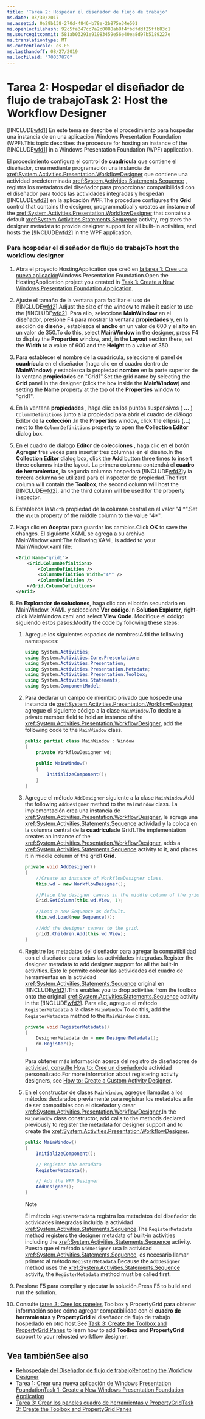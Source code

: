 ```yaml
---
title: 'Tarea 2: Hospedar el diseñador de flujo de trabajo'
ms.date: 03/30/2017
ms.assetid: 0a29b138-270d-4846-b78e-2b875e34e501
ms.openlocfilehash: 92c5fa347cc7a2c0088ab8f4fbdfddf25ffb83c1
ms.sourcegitcommit: 581ab03291e91983459e56e40ea8d97b5189227e
ms.translationtype: MT
ms.contentlocale: es-ES
ms.lasthandoff: 08/27/2019
ms.locfileid: "70037870"
---
```

# <a name="task-2-host-the-workflow-designer"></a><span data-ttu-id="ae982-102">Tarea 2: Hospedar el diseñador de flujo de trabajo</span><span class="sxs-lookup"><span data-stu-id="ae982-102">Task 2: Host the Workflow Designer</span></span>

<span data-ttu-id="ae982-103">[!INCLUDE[wfd1](../../../includes/wfd1-md.md)] En este tema se describe el procedimiento para hospedar una instancia de en una aplicación Windows Presentation Foundation (WPF).</span><span class="sxs-lookup"><span data-stu-id="ae982-103">This topic describes the procedure for hosting an instance of the [!INCLUDE[wfd1](../../../includes/wfd1-md.md)] in a Windows Presentation Foundation (WPF) application.</span></span>

<span data-ttu-id="ae982-104">El procedimiento configura el control de **cuadrícula** que contiene el diseñador, crea mediante programación una instancia de <xref:System.Activities.Presentation.WorkflowDesigner> que contiene una actividad predeterminada <xref:System.Activities.Statements.Sequence> , registra los metadatos del diseñador para proporcionar compatibilidad con el diseñador para todos las actividades integradas y hospedan [!INCLUDE[wfd2](../../../includes/wfd2-md.md)] en la aplicación WPF.</span><span class="sxs-lookup"><span data-stu-id="ae982-104">The procedure configures the **Grid** control that contains the designer, programmatically creates an instance of the <xref:System.Activities.Presentation.WorkflowDesigner> that contains a default <xref:System.Activities.Statements.Sequence> activity, registers the designer metadata to provide designer support for all built-in activities, and hosts the [!INCLUDE[wfd2](../../../includes/wfd2-md.md)] in the WPF application.</span></span>

### <a name="to-host-the-workflow-designer"></a><span data-ttu-id="ae982-105">Para hospedar el diseñador de flujo de trabajo</span><span class="sxs-lookup"><span data-stu-id="ae982-105">To host the workflow designer</span></span>

1. <span data-ttu-id="ae982-106">Abra el proyecto HostingApplication que creó en [la tarea 1: Cree una nueva aplicación](task-1-create-a-new-wpf-app.md)Windows Presentation Foundation.</span><span class="sxs-lookup"><span data-stu-id="ae982-106">Open the HostingApplication project you created in [Task 1: Create a New Windows Presentation Foundation Application](task-1-create-a-new-wpf-app.md).</span></span>

2. <span data-ttu-id="ae982-107">Ajuste el tamaño de la ventana para facilitar el uso de [!INCLUDE[wfd2](../../../includes/wfd2-md.md)].</span><span class="sxs-lookup"><span data-stu-id="ae982-107">Adjust the size of the window to make it easier to use the [!INCLUDE[wfd2](../../../includes/wfd2-md.md)].</span></span> <span data-ttu-id="ae982-108">Para ello, seleccione **MainWindow** en el diseñador, presione F4 para mostrar la ventana **propiedades** y, en la sección de **diseño** , establezca el **ancho** en un valor de 600 y el **alto** en un valor de 350.</span><span class="sxs-lookup"><span data-stu-id="ae982-108">To do this, select **MainWindow** in the designer, press F4 to display the **Properties** window, and, in the **Layout** section there, set the **Width** to a value of 600 and the **Height** to a value of 350.</span></span>

3. <span data-ttu-id="ae982-109">Para establecer el nombre de la cuadrícula, seleccione el panel de **cuadrícula** en el diseñador (haga clic en el cuadro dentro de **MainWindow**) y establezca la propiedad **nombre** en la parte superior de la ventana **propiedades** en "Grid1".</span><span class="sxs-lookup"><span data-stu-id="ae982-109">Set the grid name by selecting the **Grid** panel in the designer (click the box inside the **MainWindow**) and setting the **Name** property at the top of the **Properties** window to "grid1".</span></span>

4. <span data-ttu-id="ae982-110">En la ventana **propiedades** , haga clic en los puntos suspensivos ( **...** ) `ColumnDefinitions` junto a la propiedad para abrir el cuadro de diálogo Editor de la **colección** .</span><span class="sxs-lookup"><span data-stu-id="ae982-110">In the **Properties** window, click the ellipsis (**…**) next to the `ColumnDefinitions` property to open the **Collection Editor** dialog box.</span></span>

5. <span data-ttu-id="ae982-111">En el cuadro de diálogo **Editor de colecciones** , haga clic en el botón **Agregar** tres veces para insertar tres columnas en el diseño.</span><span class="sxs-lookup"><span data-stu-id="ae982-111">In the **Collection Editor** dialog box, click the **Add** button three times to insert three columns into the layout.</span></span> <span data-ttu-id="ae982-112">La primera columna contendrá el **cuadro de herramientas**, la segunda columna hospedará [!INCLUDE[wfd2](../../../includes/wfd2-md.md)]y la tercera columna se utilizará para el inspector de propiedad.</span><span class="sxs-lookup"><span data-stu-id="ae982-112">The first column will contain the **Toolbox**, the second column will host the [!INCLUDE[wfd2](../../../includes/wfd2-md.md)], and the third column will be used for the property inspector.</span></span>

6. <span data-ttu-id="ae982-113">Establezca la `Width` propiedad de la columna central en el valor "4 \*".</span><span class="sxs-lookup"><span data-stu-id="ae982-113">Set the `Width` property of the middle column to the value "4\*".</span></span>

7. <span data-ttu-id="ae982-114">Haga clic en **Aceptar** para guardar los cambios.</span><span class="sxs-lookup"><span data-stu-id="ae982-114">Click **OK** to save the changes.</span></span> <span data-ttu-id="ae982-115">El siguiente XAML se agrega a su archivo MainWindow.xaml:</span><span class="sxs-lookup"><span data-stu-id="ae982-115">The following XAML is added to your MainWindow.xaml file:</span></span>

    ```xml
    <Grid Name="grid1">
        <Grid.ColumnDefinitions>
            <ColumnDefinition />
            <ColumnDefinition Width="4*" />
            <ColumnDefinition />
        </Grid.ColumnDefinitions>
    </Grid>
    ```

8. <span data-ttu-id="ae982-116">En **Explorador de soluciones**, haga clic con el botón secundario en MainWindow. XAML y seleccione **Ver código**.</span><span class="sxs-lookup"><span data-stu-id="ae982-116">In **Solution Explorer**, right-click MainWindow.xaml and select **View Code**.</span></span> <span data-ttu-id="ae982-117">Modifique el código siguiendo estos pasos:</span><span class="sxs-lookup"><span data-stu-id="ae982-117">Modify the code by following these steps:</span></span>

    1. <span data-ttu-id="ae982-118">Agregue los siguientes espacios de nombres:</span><span class="sxs-lookup"><span data-stu-id="ae982-118">Add the following namespaces:</span></span>

        ```csharp
        using System.Activities;
        using System.Activities.Core.Presentation;
        using System.Activities.Presentation;
        using System.Activities.Presentation.Metadata;
        using System.Activities.Presentation.Toolbox;
        using System.Activities.Statements;
        using System.ComponentModel;
        ```

    2. <span data-ttu-id="ae982-119">Para declarar un campo de miembro privado que hospede una instancia de <xref:System.Activities.Presentation.WorkflowDesigner>, agregue el siguiente código a la clase `MainWindow`.</span><span class="sxs-lookup"><span data-stu-id="ae982-119">To declare a private member field to hold an instance of the <xref:System.Activities.Presentation.WorkflowDesigner>, add the following code to the `MainWindow` class.</span></span>

        ```csharp
        public partial class MainWindow : Window
        {
            private WorkflowDesigner wd;

            public MainWindow()
            {
                InitializeComponent();
            }
        }
        ```

    3. <span data-ttu-id="ae982-120">Agregue el método `AddDesigner` siguiente a la clase `MainWindow`.</span><span class="sxs-lookup"><span data-stu-id="ae982-120">Add the following `AddDesigner` method to the `MainWindow` class.</span></span> <span data-ttu-id="ae982-121">La implementación crea una instancia de <xref:System.Activities.Presentation.WorkflowDesigner>, le agrega una <xref:System.Activities.Statements.Sequence> actividad y la coloca en la columna central de la **cuadrícula**de Grid1.</span><span class="sxs-lookup"><span data-stu-id="ae982-121">The implementation creates an instance of the <xref:System.Activities.Presentation.WorkflowDesigner>, adds a <xref:System.Activities.Statements.Sequence> activity to it, and places it in middle column of the grid1 **Grid**.</span></span>

        ```csharp
        private void AddDesigner()
        {
            //Create an instance of WorkflowDesigner class.
            this.wd = new WorkflowDesigner();

            //Place the designer canvas in the middle column of the grid.
            Grid.SetColumn(this.wd.View, 1);

            //Load a new Sequence as default.
            this.wd.Load(new Sequence());

            //Add the designer canvas to the grid.
            grid1.Children.Add(this.wd.View);
        }
        ```

    4. <span data-ttu-id="ae982-122">Registre los metadatos del diseñador para agregar la compatibilidad con el diseñador para todas las actividades integradas.</span><span class="sxs-lookup"><span data-stu-id="ae982-122">Register the designer metadata to add designer support for all the  built-in activities.</span></span> <span data-ttu-id="ae982-123">Esto le permite colocar las actividades del cuadro de herramientas en la actividad <xref:System.Activities.Statements.Sequence> original en [!INCLUDE[wfd2](../../../includes/wfd2-md.md)].</span><span class="sxs-lookup"><span data-stu-id="ae982-123">This enables you to drop activities from the toolbox onto the original <xref:System.Activities.Statements.Sequence> activity in the [!INCLUDE[wfd2](../../../includes/wfd2-md.md)].</span></span> <span data-ttu-id="ae982-124">Para ello, agregue el método `RegisterMetadata` a la clase `MainWindow`.</span><span class="sxs-lookup"><span data-stu-id="ae982-124">To do this, add the `RegisterMetadata` method to the `MainWindow` class.</span></span>

        ```csharp
        private void RegisterMetadata()
        {
            DesignerMetadata dm = new DesignerMetadata();
            dm.Register();
        }
        ```

        <span data-ttu-id="ae982-125">Para obtener más información acerca del registro de diseñadores de [actividad, consulte How to: Cree un diseñador](how-to-create-a-custom-activity-designer.md)de actividad personalizado.</span><span class="sxs-lookup"><span data-stu-id="ae982-125">For more information about registering activity designers, see [How to: Create a Custom Activity Designer](how-to-create-a-custom-activity-designer.md).</span></span>

    5. <span data-ttu-id="ae982-126">En el constructor de clases `MainWindow`, agregue llamadas a los métodos declarados previamente para registrar los metadatos a fin de ser compatibles con el diseñador y crear <xref:System.Activities.Presentation.WorkflowDesigner>.</span><span class="sxs-lookup"><span data-stu-id="ae982-126">In the `MainWindow` class constructor, add calls to the methods declared previously to register the metadata for designer support and to create the <xref:System.Activities.Presentation.WorkflowDesigner>.</span></span>

        ```csharp
        public MainWindow()
        {
            InitializeComponent();

            // Register the metadata
            RegisterMetadata();

            // Add the WFF Designer
            AddDesigner();
        }
        ```

        > [!NOTE]
        > <span data-ttu-id="ae982-127">El método `RegisterMetadata` registra los metadatos del diseñador de actividades integradas incluida la actividad <xref:System.Activities.Statements.Sequence>.</span><span class="sxs-lookup"><span data-stu-id="ae982-127">The `RegisterMetadata` method registers the designer metadata of built-in activities including the <xref:System.Activities.Statements.Sequence> activity.</span></span> <span data-ttu-id="ae982-128">Puesto que el método `AddDesigner` usa la actividad <xref:System.Activities.Statements.Sequence>, es necesario llamar primero al método `RegisterMetadata`.</span><span class="sxs-lookup"><span data-stu-id="ae982-128">Because the `AddDesigner` method uses the <xref:System.Activities.Statements.Sequence> activity, the `RegisterMetadata` method must be called first.</span></span>

9. <span data-ttu-id="ae982-129">Presione F5 para compilar y ejecutar la solución.</span><span class="sxs-lookup"><span data-stu-id="ae982-129">Press F5 to build and run the solution.</span></span>

10. <span data-ttu-id="ae982-130">Consulte [tarea 3: Cree los paneles](task-3-create-the-toolbox-and-propertygrid-panes.md) Toolbox y PropertyGrid para obtener información sobre cómo agregar compatibilidad con el **cuadro de herramientas** y **PropertyGrid** al diseñador de flujo de trabajo hospedado en otro host.</span><span class="sxs-lookup"><span data-stu-id="ae982-130">See [Task 3: Create the Toolbox and PropertyGrid Panes](task-3-create-the-toolbox-and-propertygrid-panes.md) to learn how to add **Toolbox** and **PropertyGrid** support to your rehosted workflow designer.</span></span>

## <a name="see-also"></a><span data-ttu-id="ae982-131">Vea también</span><span class="sxs-lookup"><span data-stu-id="ae982-131">See also</span></span>

- [<span data-ttu-id="ae982-132">Rehospedaje del Diseñador de flujo de trabajo</span><span class="sxs-lookup"><span data-stu-id="ae982-132">Rehosting the Workflow Designer</span></span>](rehosting-the-workflow-designer.md)
- [<span data-ttu-id="ae982-133">Tarea 1: Crear una nueva aplicación de Windows Presentation Foundation</span><span class="sxs-lookup"><span data-stu-id="ae982-133">Task 1: Create a New Windows Presentation Foundation Application</span></span>](task-1-create-a-new-wpf-app.md)
- [<span data-ttu-id="ae982-134">Tarea 3: Crear los paneles cuadro de herramientas y PropertyGrid</span><span class="sxs-lookup"><span data-stu-id="ae982-134">Task 3: Create the Toolbox and PropertyGrid Panes</span></span>](task-3-create-the-toolbox-and-propertygrid-panes.md)
